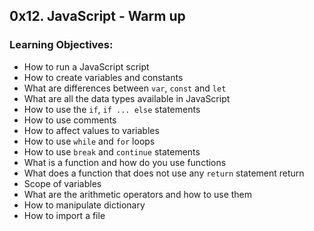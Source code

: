 ## 0x12. JavaScript - Warm up

### Learning Objectives:

- How to run a JavaScript script  
- How to create variables and constants  
- What are differences between `var`, `const` and `let`  
- What are all the data types available in JavaScript  
- How to use the `if`, `if ... else` statements  
- How to use comments  
- How to affect values to variables  
- How to use `while` and `for` loops  
- How to use `break` and `continue` statements  
- What is a function and how do you use functions  
- What does a function that does not use any `return` statement return  
- Scope of variables  
- What are the arithmetic operators and how to use them  
- How to manipulate dictionary  
- How to import a file  
